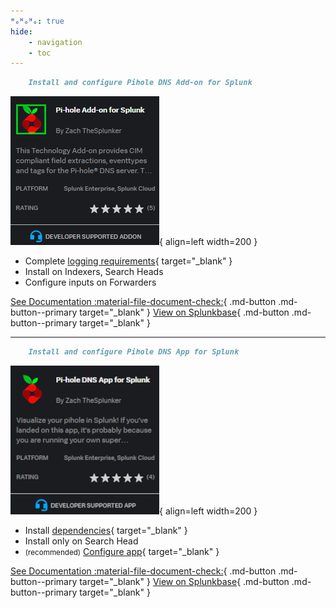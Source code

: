 ```yaml
---
ᴴₒᴴₒᴴₒ: true
hide:
    - navigation
    - toc
---
```


``` markdown title="Step 1"
    Install and configure Pihole DNS Add-on for Splunk
```

<div class="result" markdown>

![Pi-hole Add-on for Splunk](/images/splunkbase-ta-pihole.png){ align=left width=200 }

- Complete [logging requirements](https://splunk-pihole-ta.ztsplunker.com/getting-started/pihole-logging-requirements/){ target="_blank" }
- Install on Indexers, Search Heads
- Configure inputs on Forwarders

[See Documentation :material-file-document-check:](https://splunk-pihole-ta.ztsplunker.com/landing-page/ "See Documentation"){ .md-button .md-button--primary target="_blank" }
[View on Splunkbase](https://splunkbase.splunk.com/app/4505/ "View on Splunkbase"){ .md-button .md-button--primary target="_blank" }

</div>

---

``` markdown title="Step 2"
    Install and configure Pihole DNS App for Splunk
```

<div class="result" markdown>

![Image title](/images/splunkbase-app-pihole.png){ align=left width=200 }

- Install [dependencies](/getting-started/app-dependencies/){ target="_blank" }
- Install only on Search Head
- <small>(recommended)</small> [Configure app](/getting-started/configure/configure-enrichment/){ target="_blank" }

[See Documentation :material-file-document-check:](/landing-page/ "See Documentation"){ .md-button .md-button--primary target="_blank" }
[View on Splunkbase](https://splunkbase.splunk.com/app/4506/ "View on Splunkbase"){ .md-button .md-button--primary target="_blank" }

</div>
